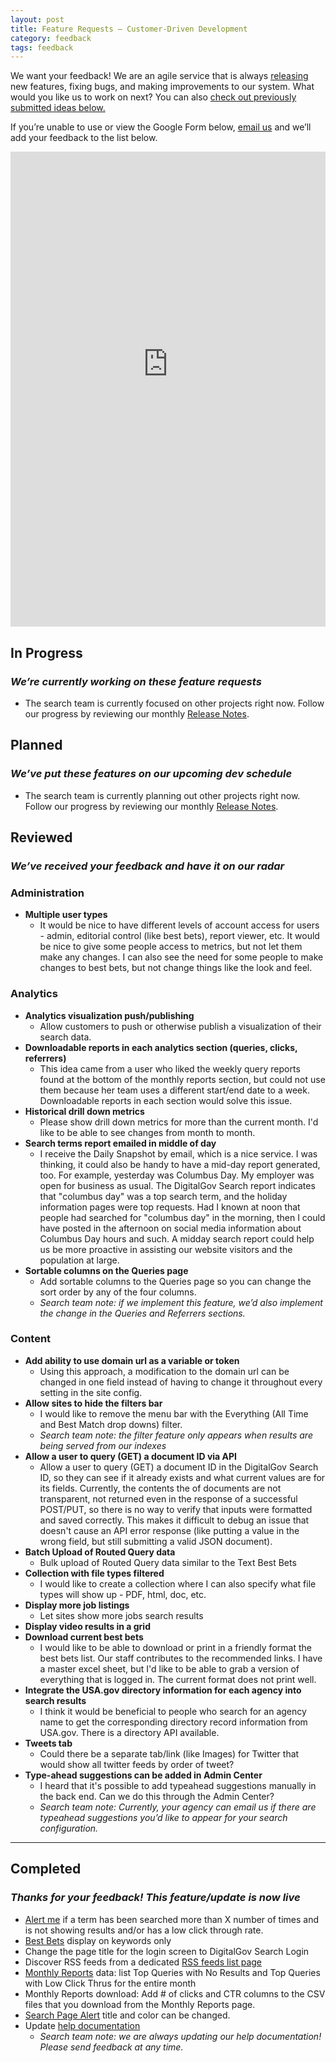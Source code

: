 ```yaml
---
layout: post
title: Feature Requests — Customer-Driven Development
category: feedback
tags: feedback
---
```


We want your feedback! We are an agile service that is always [releasing](/tagged/release-notes/) new features, fixing bugs, and making improvements to our system. What would you like us to work on next? You can also [check out previously submitted ideas below.](#requests)

If you’re unable to use or view the Google Form below, [email us](mailto:search@support.digitalgov.gov) and we’ll add your feedback to the list below.

<div style="position: relative; padding-bottom: 760px; padding-top: 0px; height: 0; overflow: hidden">
<iframe src="https://docs.google.com/forms/d/e/1FAIpQLSemE9w893BahVqCbDl8vlgsawGPdcXigwovOZIqIQAIMRyOWw/viewform?embedded=true" frameborder="0" style="position:absolute; top:-140px; width:100%; height:959px">Loading...</iframe>
</div>

<a name="requests"></a>
## In Progress 
### *We’re currently working on these feature requests*

* The search team is currently focused on other projects right now. Follow our progress by reviewing our monthly [Release Notes](/tagged/release-notes/).


## Planned 
### *We’ve put these features on our upcoming dev schedule*

* The search team is currently planning out other projects right now. Follow our progress by reviewing our monthly [Release Notes](/tagged/release-notes/).

## Reviewed 
### *We’ve received your feedback and have it on our radar*

### Administration
* **Multiple user types**
  * It would be nice to have different levels of account access for users - admin, editorial control (like best bets), report viewer, etc. It would be nice to give some people access to metrics, but not let them make any changes. I can also see the need for some people to make changes to best bets, but not change things like the look and feel.
  
### Analytics
* **Analytics visualization push/publishing**
  * Allow customers to push or otherwise publish a visualization of their search data.
* **Downloadable reports in each analytics section (queries, clicks, referrers)**
  * This idea came from a user who liked the weekly query reports found at the bottom of the monthly reports section, but could not use them because her team uses a different start/end date to a week. Downloadable reports in each section would solve this issue.
* **Historical drill down metrics**
  * Please show drill down metrics for more than the current month. I'd like to be able to see changes from month to month.
* **Search terms report emailed in middle of day**
  * I receive the Daily Snapshot by email, which is a nice service. I was thinking, it could also be handy to have a mid-day report generated, too. For example, yesterday was Columbus Day. My employer was open for business as usual. The DigitalGov Search report indicates that "columbus day" was a top search term, and the holiday information pages were top requests. Had I known at noon that people had searched for "columbus day" in the morning, then I could have posted in the afternoon on social media information about Columbus Day hours and such. A midday search report could help us be more proactive in assisting our website visitors and the population at large.
* **Sortable columns on the Queries page**
  * Add sortable columns to the Queries page so you can change the sort order by any of the four columns. 
  * *Search team note: if we implement this feature, we’d also implement the change in the Queries and Referrers sections.*

### Content
* **Add ability to use domain url as a variable or token**
  * Using this approach, a modification to the domain url can be changed in one field instead of having to change it throughout every setting in the site config.
* **Allow sites to hide the filters bar**
  * I would like to remove the menu bar with the Everything (All Time and Best Match drop downs) filter.
  * *Search team note: the filter feature only appears when results are being served from our indexes*
* **Allow a user to query (GET) a document ID via API**
  * Allow a user to query (GET) a document ID in the DigitalGov Search ID, so they can see if it already exists and what current values are for its fields. Currently, the contents the of documents are not transparent, not returned even in the response of a successful POST/PUT, so there is no way to verify that inputs were formatted and saved correctly. This makes it difficult to debug an issue that doesn't cause an API error response (like putting a value in the wrong field, but still submitting a valid JSON document).
* **Batch Upload of Routed Query data**
  * Bulk upload of Routed Query data similar to the Text Best Bets
* **Collection with file types filtered**
  * I would like to create a collection where I can also specify what file types will show up - PDF, html, doc, etc.
* **Display more job listings**
  * Let sites show more jobs search results
* **Display video results in a grid**
* **Download current best bets**
  * I would like to be able to download or print in a friendly format the best bets list. Our staff contributes to the recommended links. I have a master excel sheet, but I'd like to be able to grab a version of everything that is logged in. The current format does not print well.
* **Integrate the USA.gov directory information for each agency into search results**
  * I think it would be beneficial to people who search for an agency name to get the corresponding directory record information from USA.gov. There is a directory API available. 
* **Tweets tab**
  * Could there be a separate tab/link (like Images) for Twitter that would show all twitter feeds by order of tweet?
* **Type-ahead suggestions can be added in Admin Center**
  * I heard that it's possible to add typeahead suggestions manually in the back end. Can we do this through the Admin Center?
  * *Search team note: Currently, your agency can email us if there are typeahead suggestions you’d like to appear for your search configuration.*
---
## Completed 
### *Thanks for your feedback! This feature/update is now live*
* [Alert me](manual/analytics-alerts.html) if a term has been searched more than X number of times and is not showing results and/or has a low click through rate.
* [Best Bets](/manual/best-bets.html) display on keywords only
* Change the page title for the login screen to DigitalGov Search Login
* Discover RSS feeds from a dedicated [RSS feeds list page](/manual/rss.html)
* [Monthly Reports](/manual/monthly-reports.html) data: list Top Queries with No Results and Top Queries with Low Click Thrus for the entire month
* Monthly Reports download: Add # of clicks and CTR columns to the CSV files that you download from the Monthly Reports page.
* [Search Page Alert](/manual/system-alert.html) title and color can be changed.
* Update [help documentation](/manual/index.html)
  * *Search team note: we are always updating our help documentation! Please send feedback at any time.*

